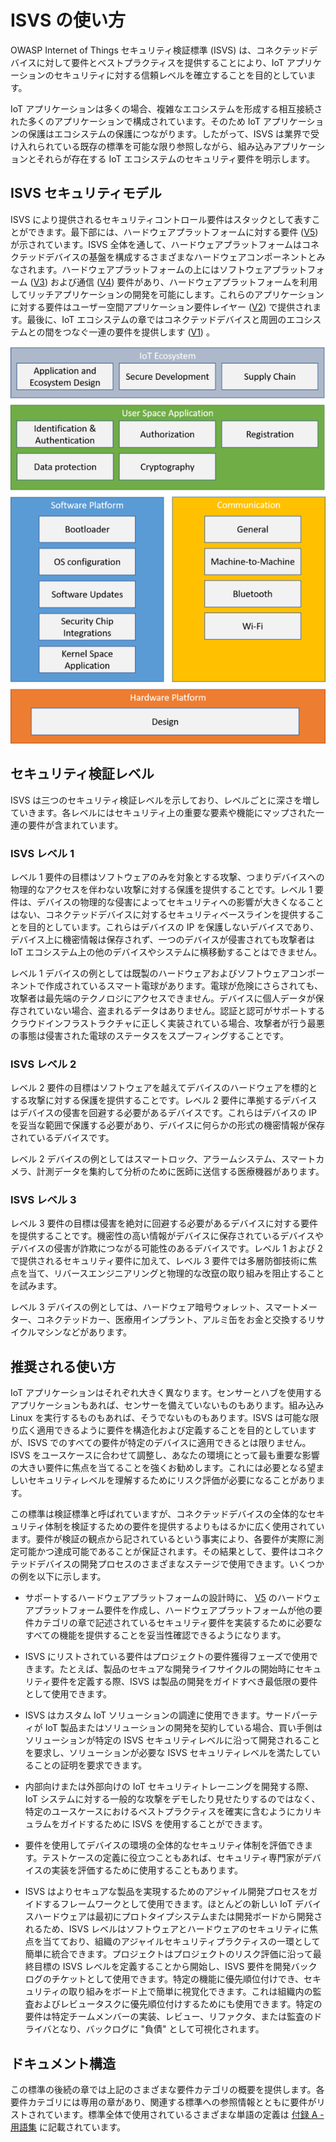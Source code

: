 # ISVS の使い方

OWASP Internet of Things セキュリティ検証標準 (ISVS) は、コネクテッドデバイスに対して要件とベストプラクティスを提供することにより、IoT アプリケーションのセキュリティに対する信頼レベルを確立することを目的としています。

IoT アプリケーションは多くの場合、複雑なエコシステムを形成する相互接続された多くのアプリケーションで構成されています。そのため IoT アプリケーションの保護はエコシステムの保護につながります。したがって、ISVS は業界で受け入れられている既存の標準を可能な限り参照しながら、組み込みアプリケーションとそれらが存在する IoT エコシステムのセキュリティ要件を明示します。

## ISVS セキュリティモデル

ISVS により提供されるセキュリティコントロール要件はスタックとして表すことができます。最下部には、ハードウェアプラットフォームに対する要件 ([V5](V5-Hardware_Platform_Requirements.md)) が示されています。ISVS 全体を通して、ハードウェアプラットフォームはコネクテッドデバイスの基盤を構成するさまざまなハードウェアコンポーネントとみなされます。ハードウェアプラットフォームの上にはソフトウェアプラットフォーム ([V3](V3-Software_Platform_Requirements.md)) および通信 ([V4](V4-Communication_Requirements.md)) 要件があり、ハードウェアプラットフォームを利用してリッチアプリケーションの開発を可能にします。これらのアプリケーションに対する要件はユーザー空間アプリケーション要件レイヤー ([V2](V2-User_Space_Application_Requirements.md)) で提供されます。最後に、IoT エコシステムの章ではコネクテッドデバイスと周囲のエコシステムとの間をつなぐ一連の要件を提供します ([V1](V1-IoT_Ecosystem_Requirements.md)) 。

![](./images/ISVS-Overview-small.png)



## セキュリティ検証レベル
ISVS は三つのセキュリティ検証レベルを示しており、レベルごとに深さを増していきます。各レベルにはセキュリティ上の重要な要素や機能にマップされた一連の要件が含まれています。

### ISVS レベル 1
レベル 1 要件の目標はソフトウェアのみを対象とする攻撃、つまりデバイスへの物理的なアクセスを伴わない攻撃に対する保護を提供することです。レベル 1 要件は、デバイスの物理的な侵害によってセキュリティへの影響が大きくなることはない、コネクテッドデバイスに対するセキュリティベースラインを提供することを目的としています。これらはデバイスの IP を保護しないデバイスであり、デバイス上に機密情報は保存されず、一つのデバイスが侵害されても攻撃者は IoT エコシステム上の他のデバイスやシステムに横移動することはできません。

レベル 1 デバイスの例としては既製のハードウェアおよびソフトウェアコンポーネントで作成されているスマート電球があります。電球が危険にさらされても、攻撃者は最先端のテクノロジにアクセスできません。デバイスに個人データが保存されていない場合、盗まれるデータはありません。認証と認可がサポートするクラウドインフラストラクチャに正しく実装されている場合、攻撃者が行う最悪の事態は侵害された電球のステータスをスプーフィングすることです。

### ISVS レベル 2
レベル 2 要件の目標はソフトウェアを越えてデバイスのハードウェアを標的とする攻撃に対する保護を提供することです。レベル 2 要件に準拠するデバイスはデバイスの侵害を回避する必要があるデバイスです。これらはデバイスの IP を妥当な範囲で保護する必要があり、デバイスに何らかの形式の機密情報が保存されているデバイスです。

レベル 2 デバイスの例としてはスマートロック、アラームシステム、スマートカメラ、計測データを集約して分析のために医師に送信する医療機器があります。

### ISVS レベル 3
レベル 3 要件の目標は侵害を絶対に回避する必要があるデバイスに対する要件を提供することです。機密性の高い情報がデバイスに保存されているデバイスやデバイスの侵害が詐欺につながる可能性のあるデバイスです。レベル 1 および 2 で提供されるセキュリティ要件に加えて、レベル 3 要件では多層防御技術に焦点を当て、リバースエンジニアリングと物理的な改竄の取り組みを阻止することを試みます。

レベル 3 デバイスの例としては、ハードウェア暗号ウォレット、スマートメーター、コネクテッドカー、医療用インプラント、アルミ缶をお金と交換するリサイクルマシンなどがあります。

## 推奨される使い方
IoT アプリケーションはそれぞれ大きく異なります。センサーとハブを使用するアプリケーションもあれば、センサーを備えていないものもあります。組み込み Linux を実行するものもあれば、そうでないものもあります。ISVS は可能な限り広く適用できるように要件を構造化および定義することを目的としていますが、ISVS でのすべての要件が特定のデバイスに適用できるとは限りません。ISVS をユースケースに合わせて調整し、あなたの環境にとって最も重要な影響の大きい要件に焦点を当てることを強くお勧めします。これには必要となる望ましいセキュリティレベルを理解するためにリスク評価が必要になることがあります。

この標準は検証標準と呼ばれていますが、コネクテッドデバイスの全体的なセキュリティ体制を検証するための要件を提供するよりもはるかに広く使用されています。要件が検証の観点から記されているという事実により、各要件が実際に測定可能かつ達成可能であることが保証されます。その結果として、要件はコネクテッドデバイスの開発プロセスのさまざまなステージで使用できます。いくつかの例を以下に示します。

- サポートするハードウェアプラットフォームの設計時に、 [V5](V5-Hardware_Platform_Requirements.md) のハードウェアプラットフォーム要件を作成し、ハードウェアプラットフォームが他の要件カテゴリの章で記述されているセキュリティ要件を実装するために必要なすべての機能を提供することを妥当性確認できるようになります。

- ISVS にリストされている要件はプロジェクトの要件獲得フェーズで使用できます。たとえば、製品のセキュアな開発ライフサイクルの開始時にセキュリティ要件を定義する際、ISVS は製品の開発をガイドすべき最低限の要件として使用できます。

- ISVS はカスタム IoT ソリューションの調達に使用できます。サードパーティが IoT 製品またはソリューションの開発を契約している場合、買い手側はソリューションが特定の ISVS セキュリティレベルに沿って開発されることを要求し、ソリューションが必要な ISVS セキュリティレベルを満たしていることの証明を要求できます。

- 内部向けまたは外部向けの IoT セキュリティトレーニングを開発する際、IoT システムに対する一般的な攻撃をデモしたり見せたりするのではなく、特定のユースケースにおけるベストプラクティスを確実に含むようにカリキュラムをガイドするために ISVS を使用することができます。

- 要件を使用してデバイスの環境の全体的なセキュリティ体制を評価できます。テストケースの定義に役立つこともあれば、セキュリティ専門家がデバイスの実装を評価するために使用することもあります。

- ISVS はよりセキュアな製品を実現するためのアジャイル開発プロセスをガイドするフレームワークとして使用できます。ほとんどの新しい IoT デバイスハードウェアは最初にプロトタイプシステムまたは開発ボードから開発されるため、ISVS レベルはソフトウェアとハードウェアのセキュリティに焦点を当てており、組織のアジャイルセキュリティプラクティスの一環として簡単に統合できます。プロジェクトはプロジェクトのリスク評価に沿って最終目標の ISVS レベルを定義することから開始し、ISVS 要件を開発バックログのチケットとして使用できます。特定の機能に優先順位付けでき、セキュリティの取り組みをボード上で簡単に視覚化できます。これは組織内の監査およびレビュータスクに優先順位付けするためにも使用できます。特定の要件は特定チームメンバーの実装、レビュー、リファクタ、または監査のドライバとなり、バックログに "負債" として可視化されます。

## ドキュメント構造
この標準の後続の章では上記のさまざまな要件カテゴリの概要を提供します。各要件カテゴリには専用の章があり、関連する標準への参照情報とともに要件がリストされています。標準全体で使用されているさまざまな単語の定義は [付録 A - 用語集](Appendix_A-Glossary.md) に記載されています。
